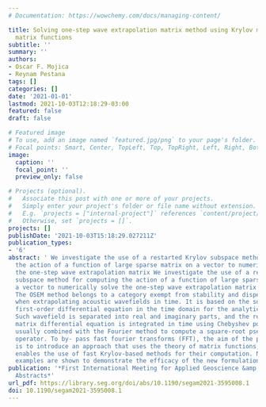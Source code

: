 ```yaml
---
# Documentation: https://wowchemy.com/docs/managing-content/

title: Solving one-step wave extrapolation matrix method using Krylov methods for
  matrix functions
subtitle: ''
summary: ''
authors:
- Oscar F. Mojica
- Reynam Pestana
tags: []
categories: []
date: '2021-01-01'
lastmod: 2021-10-03T12:18:29-03:00
featured: false
draft: false

# Featured image
# To use, add an image named `featured.jpg/png` to your page's folder.
# Focal points: Smart, Center, TopLeft, Top, TopRight, Left, Right, BottomLeft, Bottom, BottomRight.
image:
  caption: ''
  focal_point: ''
  preview_only: false

# Projects (optional).
#   Associate this post with one or more of your projects.
#   Simply enter your project's folder or file name without extension.
#   E.g. `projects = ["internal-project"]` references `content/project/deep-learning/index.md`.
#   Otherwise, set `projects = []`.
projects: []
publishDate: '2021-10-03T15:18:29.027211Z'
publication_types:
- '6'
abstract: ' We investigate the use of a restarted Krylov subspace method for computing
  the action of a function of large sparse matrix on a vector to numerically solve
  the one-step wave extrapolation matrix We investigate the use of a restarted Krylov
  subspace method for computing the action of a function of large sparse matrix on
  a vector to numerically solve the one-step wave extrapolation matrix (OSEM) method.
  The OSEM method belongs to a category exempt from stability and dispersion problems
  when extrapolating acoustic wavefields in time. It is based on the solution of a
  first-order differential equation in the time domain for the analytical wavefield.
  Such wavefield is separated into real and imaginary parts, and the resulting first-order
  matrix differential equation is integrated in time using Chebyshev polynomial expansion,
  usually combined with the Fourier method to compute a square-root pseudodifferential
  operator. To by- pass fast fourier transforms (FFT), the aim of the present work
  is to introduce an approach that uses the theory of matrix functions, and therefore
  enables the use of fast Krylov-based methods for their computation. Numerical modeling
  examples are shown to demonstrate the efficacy of the new formulation. '
publication: '*First International Meeting for Applied Geoscience &amp; Energy Expanded
  Abstracts*'
url_pdf: https://library.seg.org/doi/abs/10.1190/segam2021-3595008.1
doi: 10.1190/segam2021-3595008.1
---
```


